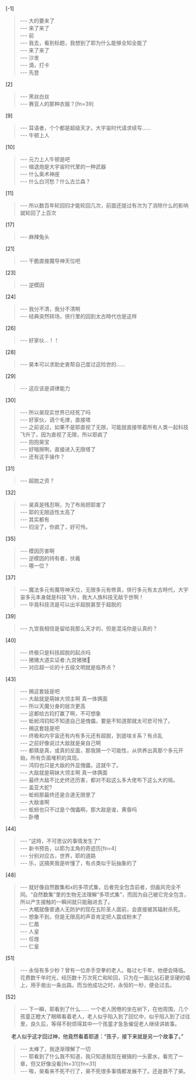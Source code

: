 
[-1] 
>--- 大的要来了<br>
>--- 来了来了<br>
>--- 前<br>
>--- 我去，看到标题，我想到了耶为什么能够全知全能了<br>
>--- 来了来了<br>
>--- 沙发<br>
>--- 滴，打卡<br>
>--- 先登<br>

[2] 
>--- 黑丝白丝<br>
>--- 赛亚人的那种衣服？[fn=39]<br>

[9] 
>--- 耳语者，个个都是超级天才。大宇宙时代请求续写……<br>
>--- 牛顿上人<br>

[10] 
>--- 元力上人牛顿是吧<br>
>--- 缩退炮是大宇宙时代里的一种武器<br>
>--- 什么奥术神座<br>
>--- 什么白河愁？什么古兰森？<br>

[11] 
>--- 所以数百年轮回钧才能轮回几次，前面还提过有次为了消除什么的影响就轮回了上百次<br>

[17] 
>--- 麻辣兔头<br>

[21] 
>--- 干脆直接魔导神天位吧<br>

[23] 
>--- 逆模因<br>

[24] 
>--- 我分不清，我分不清啊<br>
>--- 经典突然转场，侠行里的回到太古時代也是这样<br>

[26] 
>--- 好家伙…！！<br>

[28] 
>--- 昊本可以求助史衷帮自己度过这险世的......<br>

[29] 
>--- 这应该是调律能力<br>

[30] 
>--- 所以昊现实世界已经死了吗<br>
>--- 好家伙，调个毛律，直接塔<br>
>--- 之前说过，如果不是耶直视了无限，可能就直接带着所有人类一起科技飞升了，因为直视了无限，所以耶疯了<br>
>--- 抱抱昊宝<br>
>--- 好哦擦咧，直接进入无限塔了<br>
>--- 还有这手操作？<br>

[31] 
>--- 超脱之资？<br>

[32] 
>--- 昊真是残忍啊，为了布局把耶害了<br>
>--- 耶的无限适性太高了<br>
>--- 其实都有<br>
>--- 钧没了，你疯了，好可怜。<br>

[35] 
>--- 模因厉害啊<br>
>--- 逆模因的持有者，伏羲<br>
>--- 哪一位？<br>

[37] 
>--- 魔法多元有魔导神天位，无限多元有修真，侠行多元有太古時代，大宇宙多元本身就是科技飞升，我大人族科技无敌于世啊！<br>
>--- 毕竟科技流是可以出半超脱甚至于超脱的<br>

[39] 
>--- 九宫我相信是留给我那么天才的，但是混沌你是认真的？<br>

[40] 
>--- 终极只是科技超脱的起点吗<br>
>--- 猪猪大道实证者:九宫猪猪🐷<br>
>--- 对应超一论的十五级文明就是临界点？<br>

[43] 
>--- 搁这套娃是吧<br>
>--- 大敌就是萌妹大领主啊 真一体俩面<br>
>--- 所以天魔分身的层次更高<br>
>--- 这都给古钧打赢了啊，不可想象<br>
>--- 蚯蚓鸿钧知不知道自己是傀儡，要是不知道那就太可悲可怜了。<br>
>--- 搁这套娃是吧<br>
>--- 终极和内宇宙还有内有多元还有超脱，到底啥关系？有点乱<br>
>--- 之前好像说过大敌就是昊自己啊<br>
>--- 都猜是真，或真的反面，那我猜一个可能性，从供养出真那个多元开始，所有负面堆积的具现。<br>
>--- 鸿钧也只是大敌的外显傀儡，这就牛了。<br>
>--- 大敌就是萌妹大领主啊 真一体俩面<br>
>--- 最终大敌不比史终还历害，都对不起这么多大佬布下这么大的局。<br>
>--- 盖亚大蛇?<br>
>--- 蚯蚓那最终还是合道无限里了<br>
>--- 大敌谁啊<br>
>--- 蚯蚓也只不过是个傀儡啊，那大敌是谁，黄昏吗<br>
>--- 卧槽<br>

[44] 
>--- “这時，不可思议的事情发生了”<br>
>--- 新书预告，以耶为主角的奇迹历[fn=4]<br>
>--- 分别对应古，世界，耶的道路<br>
>--- 乐，这搞笑我是听懂了，有点类似于玩抽象的了<br>

[48] 
>--- 就好像自然数集和x的多项式集，后者完全包含前者，但画风完全不同。“自然数集”里的生物无法理解“多项式集”，而因为自己被它完全包含，所以产生接触的一瞬间就只能融进去了。<br>
>--- 大概就像普通人无防护的现在五阶圣人面前，会直接被其辐射杀死。<br>
>--- 想象不到，但是无限高的声音肯定把人震成粉末了<br>
>--- 仁凰<br>
>--- 人皇<br>
>--- 任煌<br>
>--- 仁皇<br>

[51] 
>--- 永恒有多少秒？曾有一位赤手空拳的老人。每过七千年，他便会降临。花费数千年时光，经历数十万次死亡和轮回，只为在一面比钻石更坚硬的墙上，用手凿出一条出路。而当他成功之时，永恒的一秒，便会过去。​<br>

[52] 
>--- 下一瞬，耶看到了什么……
        一个老人困倦的坐在树下，在他周围，几个孩童正瞪大了眼睛看着老人，老人似乎陷入到了回忆中，似乎陷入到了过往里，良久后，等得不耐烦得其中一个孩童才急急催促老人继续讲故事。

    老人似乎这才回过神，他竟然看着耶道：“孩子，接下来就是另一个故事了。”<br>
>--- 太棒了，我逐渐理解了一切<br>
>--- 耶看到了什么我不知道，我只知道我现在被搞的一头雾水，看完了一章，但又好像没看[fn=31][fn=31]<br>
>--- 唉，昊看来不死不行了，昊不死很多事情都发展不了。还是救不了昊。<br>
